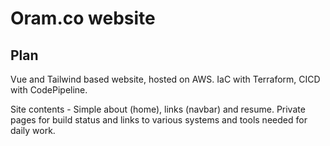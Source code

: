 # Oram.co website

## Plan

Vue and Tailwind based website, hosted on AWS. IaC with Terraform, CICD with CodePipeline. 

Site contents - Simple about (home), links (navbar) and resume. Private pages for build status and links to various systems and tools needed for daily work.